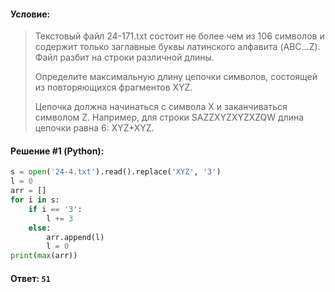 #### Условие:

> Текстовый файл 24-171.txt состоит не более чем из 106 символов и содержит только заглавные буквы латинского алфавита (ABC…Z). 
> Файл разбит на строки различной длины. 
> 
> Определите максимальную длину цепочки символов, состоящей из повторяющихся фрагментов XYZ. 
> 
> Цепочка должна начинаться с символа X и заканчиваться символом Z. Например, для строки SAZZXYZXYZXZQW длина цепочки равна 6: XYZ+XYZ. 

#### Решение #1 (Python):
```python
s = open('24-4.txt').read().replace('XYZ', '3')
l = 0
arr = []
for i in s:
    if i == '3':
        l += 3
    else:
        arr.append(l)
        l = 0
print(max(arr))
```

#### Ответ: `51`
